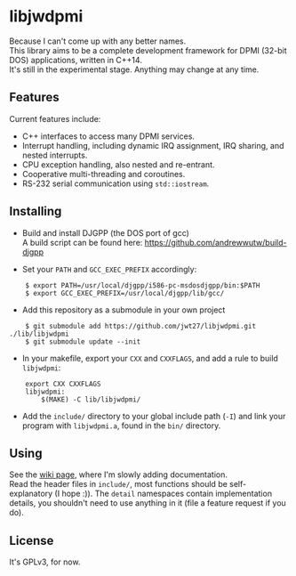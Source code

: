 # libjwdpmi
Because I can't come up with any better names.  
This library aims to be a complete development framework for DPMI (32-bit DOS) applications, written in C++14.  
It's still in the experimental stage. Anything may change at any time.

## Features
Current features include:
* C++ interfaces to access many DPMI services.
* Interrupt handling, including dynamic IRQ assignment, IRQ sharing, and nested interrupts.
* CPU exception handling, also nested and re-entrant.
* Cooperative multi-threading and coroutines.
* RS-232 serial communication using `std::iostream`.

## Installing
* Build and install DJGPP (the DOS port of gcc)  
A build script can be found here: https://github.com/andrewwutw/build-djgpp

* Set your `PATH` and `GCC_EXEC_PREFIX` accordingly:  
```
    $ export PATH=/usr/local/djgpp/i586-pc-msdosdjgpp/bin:$PATH  
    $ export GCC_EXEC_PREFIX=/usr/local/djgpp/lib/gcc/  
```
* Add this repository as a submodule in your own project  
```
    $ git submodule add https://github.com/jwt27/libjwdpmi.git ./lib/libjwdpmi  
    $ git submodule update --init
```
* In your makefile, export your `CXX` and `CXXFLAGS`, and add a rule to build `libjwdpmi`:  
```
    export CXX CXXFLAGS  
    libjwdpmi:  
        $(MAKE) -C lib/libjwdpmi/  
```
* Add the `include/` directory to your global include path (`-I`) and link your program with `libjwdpmi.a`, found in the `bin/` directory.  

## Using
See the [wiki page](https://github.com/jwt27/libjwdpmi/wiki), where I'm slowly adding documentation.  
Read the header files in `include/`, most functions should be self-explanatory (I hope :)). The `detail` namespaces contain implementation details, you shouldn't need to use anything in it (file a feature request if you do).

## License
It's GPLv3, for now.
